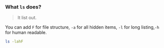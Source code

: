 ###  What `ls` does?

>  It list out.

You can add `F` for file structure, `-a` for all hidden items, `-l` for long listing,`-h` for human readable.

```sh
ls -lahF
```

